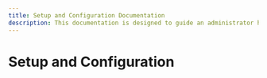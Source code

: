 ```yaml
---
title: Setup and Configuration Documentation
description: This documentation is designed to guide an administrator how to setup and configure any of the Tripalcultivate modules so that it is ready for data curators and site users.
---
```

# Setup and Configuration